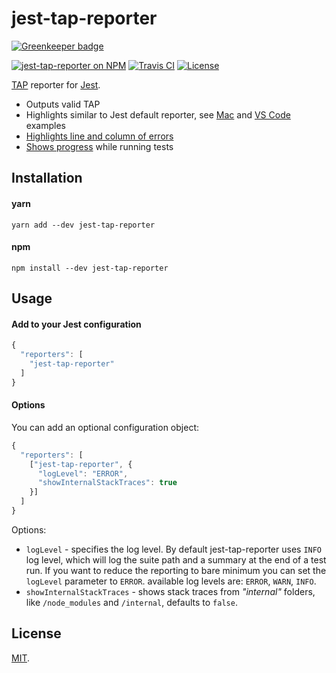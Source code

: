 # jest-tap-reporter

[![Greenkeeper badge](https://badges.greenkeeper.io/MailOnline/jest-tap-reporter.svg)](https://greenkeeper.io/)

[travis-badge]: https://api.travis-ci.org/MailOnline/jest-tap-reporter.svg?branch=master
[travis]: https://travis-ci.org/MailOnline/jest-tap-reporter
[npm-badge]: https://img.shields.io/npm/v/jest-tap-reporter.svg
[npm]: https://www.npmjs.com/package/jest-tap-reporter
[license-badge]: https://img.shields.io/badge/license-MIT-orange.svg
[license]: ./LICENSE
[tap]: https://testanything.org/tap-specification.html
[jest]: https://facebook.github.io/jest/

[![jest-tap-reporter on NPM][npm-badge]][npm] [![Travis CI][travis-badge]][travis] [![License][license-badge]][license]

[TAP][tap] reporter for [Jest][jest].

  - Outputs valid TAP
  - Highlights similar to Jest default reporter, see [Mac](./docs/example-mac.png) and [VS Code](./docs/example-vscode.png) examples
  - [Highlights line and column of errors](./docs/highlight.png)
  - [Shows progress](./docs/progress.png) while running tests

## Installation

#### yarn

```shell
yarn add --dev jest-tap-reporter
```

#### npm

```shell
npm install --dev jest-tap-reporter
```

## Usage

#### Add to your Jest configuration

```javascript
{
  "reporters": [
    "jest-tap-reporter"
  ]
}
```

#### Options

You can add an optional configuration object:

```javascript
{
  "reporters": [
    ["jest-tap-reporter", {
      "logLevel": "ERROR",
      "showInternalStackTraces": true
    }]
  ]
}
```

Options:

  - `logLevel` - specifies the log level. By default jest-tap-reporter uses `INFO` log level, which will log the suite path and a summary at the end of a test run. If you want to reduce the reporting to bare minimum you can set the `logLevel` parameter to `ERROR`. available log levels are: `ERROR`, `WARN`, `INFO`.
  - `showInternalStackTraces` - shows stack traces from *"internal"* folders, like `/node_modules` and `/internal`, defaults to `false`.

## License

[MIT](./LICENSE).

